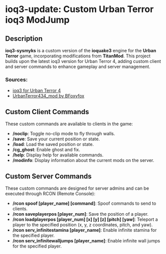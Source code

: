 
# ioq3-update: Custom Urban Terror ioq3 ModJump

## Description

**ioq3-sysmyks** is a custom version of the **ioquake3** engine for the **Urban Terror** game, incorporating modifications from **TitanMod**. This project builds upon the latest ioq3 version for Urban Terror 4, adding custom client and server commands to enhance gameplay and server management.

### Sources:
- [ioq3 for Urban Terror 4](https://github.com/FrozenSand/ioq3-for-UrbanTerror-4)
- [UrbanTerror434_mod by BFoxyfox](https://github.com/BFoxyfox/UrbanTerror434_mod)

## Custom Client Commands

These custom commands are available to clients in the game:

- **/noclip**: Toggle no-clip mode to fly through walls.
- **/save**: Save your current position or state.
- **/load**: Load the saved position or state.
- **/cg_ghost**: Enable ghost and fix.
- **/help**: Display help for available commands.
- **/modinfo**: Display information about the current mods on the server.

## Custom Server Commands

These custom commands are designed for server admins and can be executed through RCON (Remote Console):

- **/rcon spoof [player_name] [command]**: Spoof commands to send to clients.
- **/rcon saveplayerpos [player_num]**: Save the position of a player.
- **/rcon loadplayerpos [player_num] [x] [y] [z] [pitch] [yaw]**: Teleport a player to the specified position (x, y, z coordinates, pitch, and yaw).
- **/rcon serv_infinitestamina [player_name]**: Enable infinite stamina for the specified player.
- **/rcon serv_infinitewalljumps [player_name]**: Enable infinite wall jumps for the specified player.

